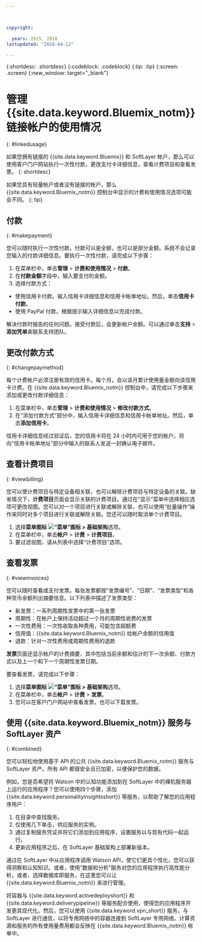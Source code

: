 ```yaml
---



copyright:

  years: 2015, 2018
lastupdated: "2018-04-12"

---
```


{:shortdesc: .shortdesc}
{:codeblock: .codeblock}
{:tip: .tip}
{:screen: .screen}
{:new_window: target="_blank"}

# 管理 {{site.data.keyword.Bluemix_notm}} 链接帐户的使用情况
{: #linkedusage}

如果您拥有链接的 {{site.data.keyword.Bluemix}} 和 SoftLayer 帐户，那么可以使用客户门户网站执行一次性付款，更改支付卡详细信息，查看计费项目和查看发票。
{: shortdesc}

如果您具有轻量帐户或者没有链接的帐户，那么 {{site.data.keyword.Bluemix_notm}} 控制台中显示的计费和使用情况选项可能会不同。
{: tip}

## 付款
{: #makepayment}

您可以随时执行一次性付款。付款可以是全额，也可以是部分金额。系统不会记录您输入的付款详细信息。要执行一次性付款，请完成以下步骤：

1. 在菜单栏中，单击**管理** > **计费和使用情况** > **付款**。  
2. 在**付款金额**字段中，输入要支付的金额。
3. 选择付款方式：
 * 使用信用卡付款。输入信用卡详细信息和信用卡帐单地址。然后，单击**信用卡付款**。
 * 使用 PayPal 付款。根据提示输入详细信息以完成付款。

解决付款时报告的任何问题。接受付款后，会更新帐户余额。可以通过单击**支持** > **添加凭单**来联系支持团队。

## 更改付款方式
{: #changepaymethod}

每个计费帐户必须注册有效的信用卡。每个月，会以该月累计使用量金额向该信用卡计费。在 {{site.data.keyword.Bluemix_notm}} 控制台中，请完成以下步骤来添加或更改付款详细信息：

1. 在菜单栏中，单击**管理** > **计费和使用情况** > **修改付款方式**。  
2. 在“添加付款方式”部分中，输入信用卡详细信息和信用卡帐单地址。然后，单击**添加信用卡**。

信用卡详细信息经过验证后，您的信用卡将在 24 小时内可用于您的帐户。将向“信用卡帐单地址”部分中输入的联系人发送一封确认电子邮件。

## 查看计费项目
{: #viewbilling}

您可以使计费项目与特定设备相关联，也可以解除计费项目与特定设备的关联。缺省情况下，**计费项目**页面会显示关联的计费项目。通过在“显示”菜单中选择相应选项可更改视图。您可以对一个项目进行关联或解除关联，也可以使用“批量操作”操作来同时对多个项目进行关联或解除关联。您还可以随时取消单个计费项目。 

1. 选择**菜单图标 ![“菜单”图标](../icons/icon_hamburger.svg) > 基础架构**选项。 
2. 在菜单栏中，单击**帐户** > **计费** > **计费项目**。
3. 要过滤视图，请从列表中选择“计费项目”选项。

## 查看发票
{: #viewinvoices}

您可以随时查看或支付发票。每张发票都按“发票编号”、“日期”、“发票类型”和各种货币余额列出摘要信息。以下列表中描述了发票类型：

 *  新发票：一系列周期性发票中的第一张发票
 *  周期性：在帐户上保持活动超过一个月的周期性收费的发票
 *  一次性费用：一次性收取各种费用，可能包含超额费
 *  信用值：{{site.data.keyword.Bluemix_notm}} 给帐户余额的信用值
 *  退款：针对一次性费用或周期性费用的退款

**发票**页面还显示帐户的计费摘要，其中包括当前余额和估计的下一次余额、付款方式以及上一个和下一个周期性发票日期。

要查看发票，请完成以下步骤：

1. 选择**菜单图标 ![“菜单”图标](../icons/icon_hamburger.svg) > 基础架构**选项。 
2. 在菜单栏中，单击**帐户** > **计费** > **发票**。
3. 您可以在客户门户网站中查看发票，也可以下载发票。

## 使用 {{site.data.keyword.Bluemix_notm}} 服务与 SoftLayer 资产
{: #combined}

您可以轻松地使用基于 API 的公共 {{site.data.keyword.Bluemix_notm}} 服务与 SoftLayer 资产。所有 API 都很安全且已加密，以便保护您的数据。


例如，您是否希望将 Watson 中的认知功能添加到在 SoftLayer 中的裸机服务器上运行的应用程序？您可以使用四个步骤，添加 {{site.data.keyword.personalityinsightsshort}} 等服务，以帮助了解您的应用程序用户：

1. 在目录中查找服务。
2. 仅使用几下单击，供应服务的实例。
3. 通过复制服务凭证并将它们添加到应用程序，设置服务以与现有代码一起运行。
4. 更新应用程序之后，在 SoftLayer 基础架构上部署新版本。

通过在 SoftLayer 中从应用程序调用 Watson API，使它们更具个性化，您可以获得洞察和认知知识。或者，使用“数据和分析”服务对您的应用程序执行高性能分析。或者，选择数据库即服务，在这里您可以让 {{site.data.keyword.Bluemix_notm}} 来进行管理。

将容器与 {{site.data.keyword.activedeployshort}} 和 {{site.data.keyword.deliverypipeline}} 等服务配合使用，使得您的应用程序开发更具现代化。然后，您可以使用 {{site.data.keyword.vpn_short}} 服务，与 SoftLayer 进行通信，以将专用网络中的容器连接到 SoftLayer 专用网络。计算资源和服务的所有使用量费用都会反映在 {{site.data.keyword.Bluemix_notm}} 帐单中。
